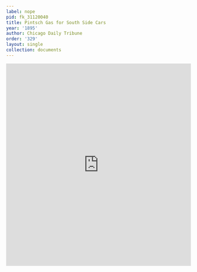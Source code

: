 ```yaml
---
label: nope
pid: fk_31120040
title: Pintsch Gas for South Side Cars
year: '1895'
author: Chicago Daily Tribune
order: '329'
layout: single
collection: documents
---
```

<iframe src="https://northwestern.app.box.com/embed/s/38ivseuevi5z84f0e0z5aizj1yytkuka?sortColumn=date&view=list" width="100%" height="550" frameborder="0" allowfullscreen webkitallowfullscreen msallowfullscreen></iframe>
